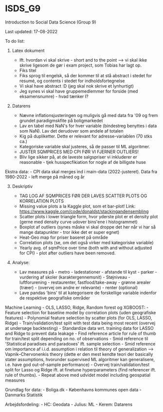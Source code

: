 # ISDS_G9
Introduction to Social Data Science (Group 9)

Last updated: 17-08-2022

To do list:

1. Latex dokument
	- Ift. hvordan vi skal skrive - short and to the point --> vi skal ikke skrive ligesom de gør i exam project, som Tobias har lagt op.
	- Fiks titel
	- Fiks sprog til engelsk, så der kommer til at stå abstract i stedet for resumé, og contents i stedet for indholdsfortegnelse
	- Vi skal have abstract :D (jeg skal nok skrive et lynhurtigt)
	- Jeg synes vi skal have gruppemedlemmer for forside (med eksamensnumre) - hvad tænker I?

2. Datarens
	- Nævne inflationsjusteringen og muligvis gå med data fra '09 og frem grundet paradigmskfite på boligmarkedet
	- Lav en tabel med NaN's for hver variable (bindestreg benyttes i data som NaN). Lav det derudover som andele af totalen
	- Kig på dupliketter. Dette er relevant for adresse-variablen (70 stks ca.)
	- Kategoriske variable skal justeres, så de passer til ML algoritmer.
	- JUSTER SQMPRICES MED CPI FØR VI FJERNER OUTLIERS!
	- Bliv lige sikker på, at de laveste salgspriser vi inkluderer er reasonable - tjek husspecfikiation for nogle af de billigste huse

Ekstra data:
	- CPI data skal merges ind i main-data (2022-justeret). Data fra 1980-2022
		- left merge på måned og år

3. Deskriptiv
    - TAG LOG AF SQMPRICES FØR DER LAVES SCATTER PLOTS OG KORRELATION PLOTS
    - Missing value plots a la Kaggle plot, som et bar-plot! Link: https://www.kaggle.com/code/donaldst/stackingandensembling
    - Scatter plots i lower triangle form, hvor yderste plot er et density plot (gerne med density curve udover bins'ene i histogrammet)
    - Boxplot af outliers (synes måske vi skal droppe det her når vi har så mange datapunkter - tror ikke det er super egnet)
    - Heat-Geo map for priser baseret på område
    - Correlation plots (se, om det også virker med kategoriske variable)
    - Yearly avg. of sqmPrice over time (both with and without adjusted for CPI) - plot after outliers have been removed.

4. Analyse:
    - Lav measures på 
            - metro
            - ladestationer
            - afstande til kyst
            - parker
            - vurdering af skoler (karaktergennemsnit) 
            - Støjniveau
            - luftforurening
            - restaurenter, fastfood/take-away
            - grønne arealer (træer)
            - (overvej om andre er relevante)
            - renter (optional)
    - Lave pandas 'bins' til at kategorisere de forskellige variable indenfor de respektive geografiske områder

Machine Learning - OLS, LASSO, Ridge, Random forest og XGBOOST:
    - Feature selection for baseline model by correlation plots (uden geografiske features)
    - Polynomial feature selection by scatter plots (for OLS, LASSO, Ridge)
    - Train/validation/test split with test data being most recent (overvej at undersøge backtesting)
    - Standardize data wrt. training data for LASSO and Ridge to prevent data leakage
    - Find reference article for rule of thumb for train/test split depending on no. of observations
    - Smid reference til 'Statistical paradises and paradoxes' ift. sample selection
    - Smid reference om importance af i.i.d. assumption i relation til theory of generalization --> Vapnik–Chervonenkis theory (dette er den mest kendte teori der basically stater assumptions, hvorunder supervised ML algoritmer kan generalisere, i.e. have god out-of-sample performance)
    - Overvej train/validation/test split for Lasso og Ridge ift. at finetune hyperparameters (find referencer ift. rule of thumbs).
    - Repeat above med udvidet model including geospatial measures

Grundlag for data:
    - Boliga.dk
    - Københavns kommunes open data
    - Danmarks Statistik

Arbejdsfordeling:
    - HC: Geodata
    - Julius: ML
    - Kerem: Datarens
